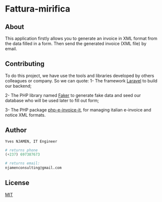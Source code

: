 # Fattura-mirifica

## About

This application firstly allows you to generate an invoice in XML format from the data filled in a form. Then send the generated invoice (XML file) by email.

## Contributing

To do this project, we have use the tools and libraries developed by others colleagues or company. So we can quote:
1- The framework [Laravel](https://laravel.com/) to build our backend;

2- The PHP library named [Faker](https://github.com/FakerPHP/Faker/) to generate fake data and seed our database who will be used later to fill out form;

3- The PHP package [php-e-invoice-it](https://github.com/taocomp/php-e-invoice-it/), for managing italian e-invoice and notice XML formats.

## Author

```python
Yves NJAMEN, IT Engineer

# returns phone
(+237) 697387673

# returns email:
njamenconsulting@gmail.com
```

## License

[MIT](https://choosealicense.com/licenses/mit/)
